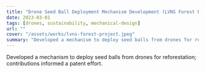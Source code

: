 ```yaml
---
title: "Drone Seed Ball Deployment Mechanism Development (LVNS Forest Project)"
date: 2023-03-01
tags: [drones, sustainability, mechanical-design]
url: ""
cover: "/assets/works/lvns-forest-project.jpeg"
summary: "Developed a mechanism to deploy seed balls from drones for reforestation; contributions informed a patent effort."
---
```


Developed a mechanism to deploy seed balls from drones for reforestation; contributions informed a patent effort.
